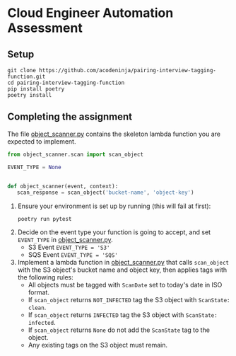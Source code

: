 # Cloud Engineer Automation Assessment

## Setup

```shell
git clone https://github.com/acodeninja/pairing-interview-tagging-function.git
cd pairing-interview-tagging-function
pip install poetry
poetry install
```

## Completing the assignment

The file [object_scanner.py](./object_scanner/object_scanner.py) contains the skeleton lambda function you are expected to implement.

```python
from object_scanner.scan import scan_object

EVENT_TYPE = None


def object_scanner(event, context):
   scan_response = scan_object('bucket-name', 'object-key')
```

1. Ensure your environment is set up by running (this will fail at first):
    ```shell
    poetry run pytest
    ```
2. Decide on the event type your function is going to accept, and set `EVENT_TYPE` in [object_scanner.py](./object_scanner/object_scanner.py).
    - S3 Event `EVENT_TYPE = 'S3'`
    - SQS Event `EVENT_TYPE = 'SQS'`
3. Implement a lambda function in [object_scanner.py](./object_scanner/object_scanner.py) that calls `scan_object` with the S3 object's bucket name and object key, then applies tags with the following rules:
    - All objects must be tagged with `ScanDate` set to today's date in ISO format.
    - If `scan_object` returns `NOT_INFECTED` tag the S3 object with `ScanState: clean`.
    - If `scan_object` returns `INFECTED` tag the S3 object with `ScanState: infected`.
    - If `scan_object` returns `None` do not add the `ScanState` tag to the object.
    - Any existing tags on the S3 object must remain.

